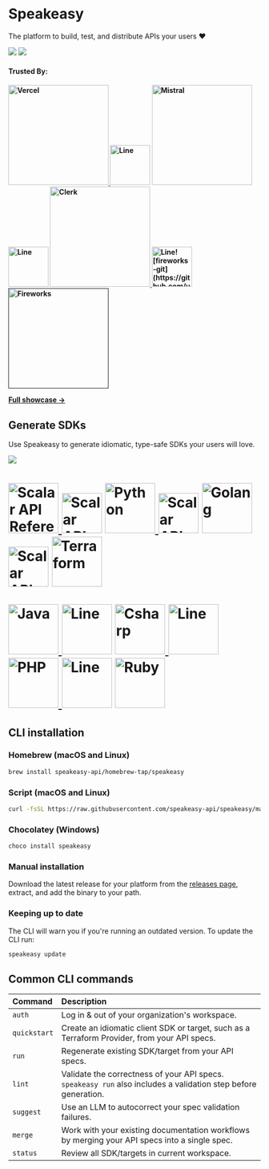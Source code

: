 <div align="left">
  <h1>Speakeasy</h1>
  <p>The platform to build, test, and distribute APIs your users ❤️</p>
   <a href="https://speakeasy.com/docs/create-client-sdks/"><img src="https://img.shields.io/static/v1?label=Docs&message=Quickstart&color=000&style=for-the-badge" /></a>
   <a href="https://join.slack.com/t/speakeasy-dev/shared_invite/zt-1cwb3flxz-lS5SyZxAsF_3NOq5xc8Cjw"><img src="https://img.shields.io/static/v1?label=Slack&message=Join&color=7289da&style=for-the-badge" /></a>
  <h4><b>Trusted By:</b></h4>
  <h4>
  	<p>
  		<a href="https://github.com/vercel/vercel/tree/main/packages/sdk" target="_blank" margin-right="20px">
  			<picture>
  				<source media="(prefers-color-scheme: light)" srcset="https://github.com/user-attachments/assets/a6feb0ff-6cb4-406f-9797-246dcbd7ae01">
  				<source media="(prefers-color-scheme: dark)" srcset="https://github.com/user-attachments/assets/e5096709-2a50-4010-a719-d5f4c84a7279">
  				<img width="200px" src="https://github.com/user-attachments/assets/a6feb0ff-6cb4-406f-9797-246dcbd7ae01#gh-light-mode-only" alt="Vercel">
  			</picture>
  	 	</a>
      <picture>
        <source media="(prefers-color-scheme: light)" srcset="https://github.com/user-attachments/assets/a7e32045-a53a-433a-908f-1f5338b17758">
        <source media="(prefers-color-scheme: dark)" srcset="https://github.com/user-attachments/assets/c160c3e7-22f8-4523-9e25-0df1802fd6fe">
        <img height="80" src="https://github.com/user-attachments/assets/a7e32045-a53a-433a-908f-1f5338b17758#gh-light-mode-only" alt="Line">
      </picture>
      <a href="https://github.com/mistralai/client-python" target="_blank">
  			<picture>
  				<source media="(prefers-color-scheme: light)" srcset="https://github.com/user-attachments/assets/2f7d466c-864e-4a42-aa7e-e9c251dec211">
  				<source media="(prefers-color-scheme: dark)" srcset="https://github.com/user-attachments/assets/29bd2611-92f4-44fe-91d5-78e6781ca6c2">
  				<img width="200px" src="https://github.com/user-attachments/assets/2f7d466c-864e-4a42-aa7e-e9c251dec211#gh-light-mode-only" alt="Mistral">
  			</picture>
  		</a>
      <picture>
        <source media="(prefers-color-scheme: light)" srcset="https://github.com/user-attachments/assets/a7e32045-a53a-433a-908f-1f5338b17758">
        <source media="(prefers-color-scheme: dark)" srcset="https://github.com/user-attachments/assets/c160c3e7-22f8-4523-9e25-0df1802fd6fe">
        <img height="80" src="https://github.com/user-attachments/assets/a7e32045-a53a-433a-908f-1f5338b17758#gh-light-mode-only" alt="Line">
      </picture>
      <a href="https://github.com/clerk/clerk-sdk-python" target="_blank">
  			<picture>
  				<source media="(prefers-color-scheme: light)" srcset="https://github.com/user-attachments/assets/b0351caf-bc9a-4f25-8eac-4e8f8bf0e078">
  				<source media="(prefers-color-scheme: dark)" srcset="https://github.com/user-attachments/assets/2b0631bf-f2d0-436b-b008-fcabbb134d50">
  				<img width="200px" src="https://github.com/user-attachments/assets/b0351caf-bc9a-4f25-8eac-4e8f8bf0e078#gh-light-mode-only" alt="Clerk">
  			</picture>
  		</a>
      <picture>
        <source media="(prefers-color-scheme: light)" srcset="https://github.com/user-attachments/assets/a7e32045-a53a-433a-908f-1f5338b17758">
        <source media="(prefers-color-scheme: dark)" srcset="https://github.com/user-attachments/assets/c160c3e7-22f8-4523-9e25-0df1802fd6fe">
        <img height="80" src="https://github.com/user-attachments/assets/a7e32045-a53a-433a-908f-1f5338b17758#gh-light-mode-only" alt="Line![fireworks-git](https://github.com/user-attachments/assets/26e80c87-c53c-4531-a607-cc78646bfdd7)
">
      </picture>
      <a href="" target="_blank">
  			<picture>
  				<source media="(prefers-color-scheme: light)" srcset="https://github.com/user-attachments/assets/eb4327bc-91fc-4195-b68f-399712d4a24d">
  				<source media="(prefers-color-scheme: dark)" srcset="https://github.com/user-attachments/assets/abb4c770-ab92-4595-81b0-a4736fb14b72">
  				<img width="200px" src="https://github.com/user-attachments/assets/eb4327bc-91fc-4195-b68f-399712d4a24d#gh-light-mode-only" alt="Fireworks">
  			</picture>
  		</a>
  	</p>
    <a href="https://speakeasy.com/customers"><p>
      Full showcase →
    </p></a>
  </h4>
</div>

## Generate SDKs

<p>Use Speakeasy to generate idiomatic, type-safe SDKs your users will love.</p>
<a href="https://app.speakeasy.com/"><img src="https://custom-icon-badges.demolab.com/badge/-Start%20Generating%20-212015?style=for-the-badge&logoColor=FBE331&logo=speakeasy&labelColor=545454" /></a>

<div align="left">
  <h1>
  	<p>
  		<a href="https://www.speakeasy.com/docs/sdk-design/typescript/methodology-ts" target="_blank" margin-right="20px">
  			<picture>
  				<source media="(prefers-color-scheme: light)" srcset="https://github.com/user-attachments/assets/6c36bce3-34cf-4b68-b6e9-bd1522dfc8bf">
  				<source media="(prefers-color-scheme: dark)" srcset="https://github.com/user-attachments/assets/6c36bce3-34cf-4b68-b6e9-bd1522dfc8bf">
  				<img width="100px" src="https://github.com/user-attachments/assets/6c36bce3-34cf-4b68-b6e9-bd1522dfc8bf#gh-light-mode-only" alt="Scalar API Reference">
  			</picture>
  	 	</a>
      <picture>
        <source media="(prefers-color-scheme: light)" srcset="https://github.com/user-attachments/assets/a7e32045-a53a-433a-908f-1f5338b17758">
        <source media="(prefers-color-scheme: dark)" srcset="https://github.com/user-attachments/assets/c160c3e7-22f8-4523-9e25-0df1802fd6fe">
        <img height="80" src="https://github.com/user-attachments/assets/a7e32045-a53a-433a-908f-1f5338b17758#gh-light-mode-only" alt="Scalar API Reference">
      </picture>
      <a href="https://www.speakeasy.com/docs/sdk-design/python/methodology-python" target="_blank">
  			<picture>
  				<source media="(prefers-color-scheme: light)" srcset="https://github.com/user-attachments/assets/34a57c5b-e81d-4238-a1a4-2f1289630599">
  				<source media="(prefers-color-scheme: dark)" srcset="https://github.com/user-attachments/assets/34a57c5b-e81d-4238-a1a4-2f1289630599">
  				<img width="100px" src="https://github.com/user-attachments/assets/34a57c5b-e81d-4238-a1a4-2f1289630599#gh-light-mode-only" alt="Python">
  			</picture>
  		</a>
      <picture>
        <source media="(prefers-color-scheme: light)" srcset="https://github.com/user-attachments/assets/a7e32045-a53a-433a-908f-1f5338b17758">
        <source media="(prefers-color-scheme: dark)" srcset="https://github.com/user-attachments/assets/c160c3e7-22f8-4523-9e25-0df1802fd6fe">
        <img height="80" src="https://github.com/user-attachments/assets/a7e32045-a53a-433a-908f-1f5338b17758#gh-light-mode-only" alt="Scalar API Reference">
      </picture>
      <a href="https://www.speakeasy.com/docs/sdk-design/golang/methodology-go" target="_blank">
  			<picture>
  				<source media="(prefers-color-scheme: light)" srcset="https://github.com/user-attachments/assets/7be9379e-d3ae-44f7-afd0-a9fee526d402">
  				<source media="(prefers-color-scheme: dark)" srcset="https://github.com/user-attachments/assets/7be9379e-d3ae-44f7-afd0-a9fee526d402">
  				<img width="100px" src="https://github.com/user-attachments/assets/7be9379e-d3ae-44f7-afd0-a9fee526d402#gh-light-mode-only" alt="Golang">
  			</picture>
  		</a>
      <picture>
        <source media="(prefers-color-scheme: light)" srcset="https://github.com/user-attachments/assets/a7e32045-a53a-433a-908f-1f5338b17758">
        <source media="(prefers-color-scheme: dark)" srcset="https://github.com/user-attachments/assets/c160c3e7-22f8-4523-9e25-0df1802fd6fe">
        <img height="80" src="https://github.com/user-attachments/assets/a7e32045-a53a-433a-908f-1f5338b17758#gh-light-mode-only" alt="Scalar API Reference">
      </picture>
      <a href="https://www.speakeasy.com/docs/create-terraform" target="_blank">
  			<picture>
  				<source media="(prefers-color-scheme: light)" srcset="https://github.com/user-attachments/assets/7899cbd5-13c0-445e-b4ca-429fd2259477">
  				<source media="(prefers-color-scheme: dark)" srcset="https://github.com/user-attachments/assets/7899cbd5-13c0-445e-b4ca-429fd2259477">
  				<img width="100px" src="https://github.com/user-attachments/assets/7899cbd5-13c0-445e-b4ca-429fd2259477#gh-light-mode-only" alt="Terraform">
  			</picture>
  		</a>
  	</p>
    <p>
  		<a href="https://www.speakeasy.com/docs/sdk-design/java/methodology-java" target="_blank" margin-right="20px">
  			<picture>
  				<source media="(prefers-color-scheme: light)" srcset="https://github.com/user-attachments/assets/9cc5a8d8-ce16-487d-9033-db4b364323cb">
  				<source media="(prefers-color-scheme: dark)" srcset="https://github.com/user-attachments/assets/9cc5a8d8-ce16-487d-9033-db4b364323cb">
  				<img width="100px" src="https://github.com/user-attachments/assets/9cc5a8d8-ce16-487d-9033-db4b364323cb#gh-light-mode-only" alt="Java">
  			</picture>
  	 	</a>
      <picture>
        <source media="(prefers-color-scheme: light)" srcset="https://github.com/user-attachments/assets/a7e32045-a53a-433a-908f-1f5338b17758">
        <source media="(prefers-color-scheme: dark)" srcset="https://github.com/user-attachments/assets/c160c3e7-22f8-4523-9e25-0df1802fd6fe">
        <img height="100px" src="https://github.com/user-attachments/assets/a7e32045-a53a-433a-908f-1f5338b17758#gh-light-mode-only" alt="Line">
      </picture>
      <a href="https://www.speakeasy.com/docs/sdk-design/csharp/methodology-csharp" target="_blank">
  			<picture>
  				<source media="(prefers-color-scheme: light)" srcset="https://github.com/user-attachments/assets/1f5c4a9c-f841-4c56-8d3c-bcb43ac4eef7">
  				<source media="(prefers-color-scheme: dark)" srcset="https://github.com/user-attachments/assets/1f5c4a9c-f841-4c56-8d3c-bcb43ac4eef7">
  				<img width="100px" src="https://github.com/user-attachments/assets/1f5c4a9c-f841-4c56-8d3c-bcb43ac4eef7#gh-light-mode-only" alt="Csharp">
  			</picture>
  		</a>
      <picture>
        <source media="(prefers-color-scheme: light)" srcset="https://github.com/user-attachments/assets/a7e32045-a53a-433a-908f-1f5338b17758">
        <source media="(prefers-color-scheme: dark)" srcset="https://github.com/user-attachments/assets/c160c3e7-22f8-4523-9e25-0df1802fd6fe">
        <img height="100px" src="https://github.com/user-attachments/assets/a7e32045-a53a-433a-908f-1f5338b17758#gh-light-mode-only" alt="Line">
      </picture>
      <a href="https://www.speakeasy.com/docs/sdk-design/php/methodology-php" target="_blank">
  			<picture>
  				<source media="(prefers-color-scheme: light)" srcset="https://github.com/user-attachments/assets/15f6a6c7-eb71-466c-bbaa-d7a974a25b5c">
  				<source media="(prefers-color-scheme: dark)" srcset="https://github.com/user-attachments/assets/15f6a6c7-eb71-466c-bbaa-d7a974a25b5c">
  				<img width="100px" src="https://github.com/user-attachments/assets/15f6a6c7-eb71-466c-bbaa-d7a974a25b5c#gh-light-mode-only" alt="PHP">
  			</picture>
  		</a>
      <picture>
        <source media="(prefers-color-scheme: light)" srcset="https://github.com/user-attachments/assets/a7e32045-a53a-433a-908f-1f5338b17758">
        <source media="(prefers-color-scheme: dark)" srcset="https://github.com/user-attachments/assets/c160c3e7-22f8-4523-9e25-0df1802fd6fe">
        <img height="100px" src="https://github.com/user-attachments/assets/a7e32045-a53a-433a-908f-1f5338b17758#gh-light-mode-only" alt="Line">
      </picture>
      <a href="https://www.speakeasy.com/docs/sdk-design/ruby/methodology-ruby" target="_blank">
  			<picture>
  				<source media="(prefers-color-scheme: light)" srcset="https://github.com/user-attachments/assets/c01f4d21-c05a-4d77-a65a-c7f4e72b1993">
  				<source media="(prefers-color-scheme: dark)" srcset="https://github.com/user-attachments/assets/c01f4d21-c05a-4d77-a65a-c7f4e72b1993">
  				<img width="100px" src="https://github.com/user-attachments/assets/c01f4d21-c05a-4d77-a65a-c7f4e72b1993#gh-light-mode-only" alt="Ruby">
  			</picture>
  		</a>
  	</p>
  </h1>
</div>

## CLI installation

### Homebrew (macOS and Linux)

```bash
brew install speakeasy-api/homebrew-tap/speakeasy
```

### Script (macOS and Linux)

```bash
curl -fsSL https://raw.githubusercontent.com/speakeasy-api/speakeasy/main/install.sh | sh
```

### Chocolatey (Windows)

```cmd
choco install speakeasy
```

### Manual installation

Download the latest release for your platform from the [releases page](https://github.com/speakeasy-api/speakeasy/releases), extract, and add the binary to your path.

### Keeping up to date

The CLI will warn you if you're running an outdated version. To update the CLI run:

```bash
speakeasy update
```

## Common CLI commands

|  Command    |    Description   |
|:------------|:--------------------------------------------------|
| `auth`      | Log in & out of your organization's workspace.                                                                                                  |
| `quickstart`| Create an idiomatic client SDK or target, such as a Terraform Provider, from your API specs.                                                         |
| `run`       | Regenerate existing SDK/target from your API specs.                                                                                                  |
| `lint`      | Validate the correctness of your API specs. `speakeasy run` also includes a validation step before generation. |
| `suggest`   | Use an LLM to autocorrect your spec validation failures.                                                                                             |
| `merge`     | Work with your existing documentation workflows by merging your API specs into a single spec.                                                        |
| `status`    | Review all SDK/targets in current workspace. |
